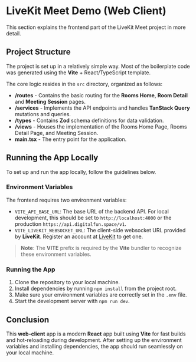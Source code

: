 # LiveKit Meet Demo (Web Client)

This section explains the frontend part of the LiveKit Meet project in more detail.

## Project Structure

The project is set up in a relatively simple way. Most of the boilerplate code was generated using the **Vite** + React/TypeScript template.

The core logic resides in the `src` directory, organized as follows:

- **/routes** - Contains the basic routing for the **Rooms Home**, **Room Detail** and **Meeting Session** pages.
- **/services** - Implements the API endpoints and handles **TanStack Query** mutations and queries.
- **/types** - Contains **Zod** schema definitions for data validation.
- **/views** - Houses the implementation of the Rooms Home Page, Rooms Detail Page, and Meeting Session.
- **main.tsx** - The entry point for the application.

## Running the App Locally

To set up and run the app locally, follow the guidelines below.

### Environment Variables

The frontend requires two environment variables:

- `VITE_API_BASE_URL`: The base URL of the backend API. For local development, this should be set to `http://localhost:4000` or the production `https://api.digitalfun.space/v1`.
- `VITE_LIVEKIT_WEBSOCKET_URL`: The client-side websocket URL provided by **LiveKit**. Register an account at [LiveKit](https://livekit.io) to get one.

> **Note**: The **VITE** prefix is required by the **Vite** bundler to recognize these environment variables.

### Running the App

1. Clone the repository to your local machine.
2. Install dependencies by running `npm install` from the project root.
3. Make sure your environment variables are correctly set in the `.env` file.
4. Start the development server with `npm run dev`.

## Conclusion

This **web-client** app is a modern **React** app built using **Vite** for fast builds and hot-reloading during development. After setting up the environment variables and installing dependencies, the app should run seamlessly on your local machine.